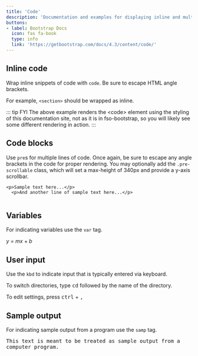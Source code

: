 ```yaml
---
title: 'Code'
description: 'Documentation and examples for displaying inline and multiline blocks of code with Bootstrap.'
buttons: 
- label: Bootstrap Docs
  icon: fas fa-book   
  type: info   
  link: 'https://getbootstrap.com/docs/4.3/content/code/'
---
```


## Inline code

Wrap inline snippets of code with `code`. Be sure to escape HTML angle brackets.

<Example>
  <p>For example, <code>&lt;section&gt;</code> should be wrapped as inline.</p>
</Example>

::: tip FYI
The above example renders the &lt;code&gt; element using the styling of this documentation site, not as it is in fso-bootstrap, so you will likely see some different rendering in action.
:::

## Code blocks

Use `pre`s for multiple lines of code. Once again, be sure to escape any angle brackets in the code for proper rendering. You may optionally add the `.pre-scrollable` class, which will set a max-height of 340px and provide a y-axis scrollbar.

<Example>
  <pre><code>&lt;p&gt;Sample text here...&lt;/p&gt;
  &lt;p&gt;And another line of sample text here...&lt;/p&gt;
  </code></pre>
</Example>

## Variables

For indicating variables use the `var` tag.

<Example>
  <p><var>y</var> = <var>m</var><var>x</var> + <var>b</var></p>
</Example>

## User input

Use the `kbd` to indicate input that is typically entered via keyboard.

<Example>
  <p>To switch directories, type <kbd>cd</kbd> followed by the name of the directory.<br></p>
  <p>To edit settings, press <kbd>ctrl</kbd> + <kbd>,</kbd></p>
</Example>

## Sample output

For indicating sample output from a program use the `samp` tag.

<Example>
  <p><samp>This text is meant to be treated as sample output from a computer program.</samp></p>
</Example>
